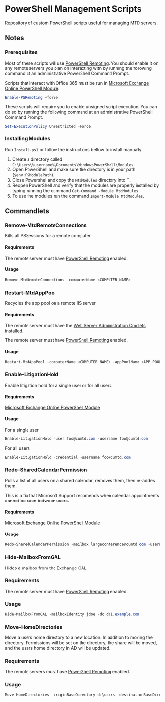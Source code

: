 # PowerShell Management Scripts

Repository of custom PowerShell scripts useful for managing MTD servers.

## Notes

### Prerequisites

Most of these scripts will use
[PowerShell Remoting](https://technet.microsoft.com/en-us/library/hh849694.aspx).
You should enable it on any remote servers you plan on interacting with
by running the following command at an administrative PowerShell Command Prompt.

Scripts that interact with Office 365 must be run in [Microsoft Exchange Online PowerShell Module](https://docs.microsoft.com/en-us/powershell/exchange/exchange-online/connect-to-exchange-online-powershell/mfa-connect-to-exchange-online-powershell?view=exchange-ps).

```powershell
Enable-PSRemoting –force
```

These scripts will require you to enable unsigned script execution. You can do so by running the following command at an administrative PowerShell Command Prompt.

```powershell
Set-ExecutionPolicy Unrestricted -Force
```

### Installing Modules

Run `Install.ps1` or follow the instructions bellow to install manually.

1. Create a directory called `C:\Users\%username%\Documents\WindowsPowerShell\Modules`
2. Open PowerShell and make sure the directory is in your path (`$env:PSModulePath`).
3. Close Powershel and copy the `MtdModules` directory into ``.
4. Reopen PowerShell and verify that the modules are properly installed by typing running the command `Get-Command -Module MtdModules`
5. To use the modules run the command `Import-Module MtdModules`.

## Commandlets

### Remove-MtdRemoteConnections

Kills all PSSessions for a remote computer

#### Requirements

The remote server must have [PowerShell Remoting](#prerequisites) enabled.

#### Usage

```powershell
Remove-MtdRemoteConnections -computerName <COMPUTER_NAME>
```

### Restart-MtdAppPool

Recycles the app pool on a remote IIS server

#### Requirements

The remote server must have the 
[Web Server Administration Cmdlets](https://technet.microsoft.com/en-us/library/ee790599.aspx)
 installed.
 
The remote server must have [PowerShell Remoting](#prerequisites) enabled.

#### Usage

```powershell
Restart-MtdAppPool -computerName <COMPUTER_NAME> -appPoolName <APP_POOL_NAME>
```

### Enable-LitigationHold

Enable litigation hold for a single user or for all users.

#### Requirements

[Microsoft Exchange Online PowerShell Module](#prerequisites)

#### Usage

For a single user

```powershell
Enable-LitigationHold -user foo@cumtd.com -username foo@cumtd.com
```

For all users

```powershell
Enable-LitigationHold -credential -username foo@cumtd.com
```

### Redo-SharedCalendarPermission

Pulls a list of all users on a shared calendar, removes them, then re-addes them.

This is a fix that Microsoft Support recomends when calendar appointments cannot be seen between users.

#### Requirements

[Microsoft Exchange Online PowerShell Module](#prerequisites)
#### Usage

```powershell
Redo-SharedCalendarPermission -mailbox largeconference@cumtd.com -username foo@cumtd.com
```

### Hide-MailboxFromGAL

Hides a mailbox from the Exchange GAL.

### Requirements

The remote server must have [PowerShell Remoting](#prerequisites) enabled.

### Usage

```powershell
Hide-MailboxFromGAL -mailboxIdentity jdoe -dc dc1.example.com
```

### Move-HomeDirectories
Move a users home directory to a new location.
In addition to moving the directory. Permissions will be set on the directory,
the share will be moved, and the users home directory in AD will be updated.

### Requirements

The remote servers must have [PowerShell Remoting](#prerequisites) enabled.

### Usage

```powershell
Move-HomeDirectories -originBaseDirectory d:\users -destinationBaseDirectory e:\active -dc mtddc1.cumtd.com -fs mtdfs1.cumtd.com -authUserName cumtd.com\foo -usersToMove user1, user2, user3

```
